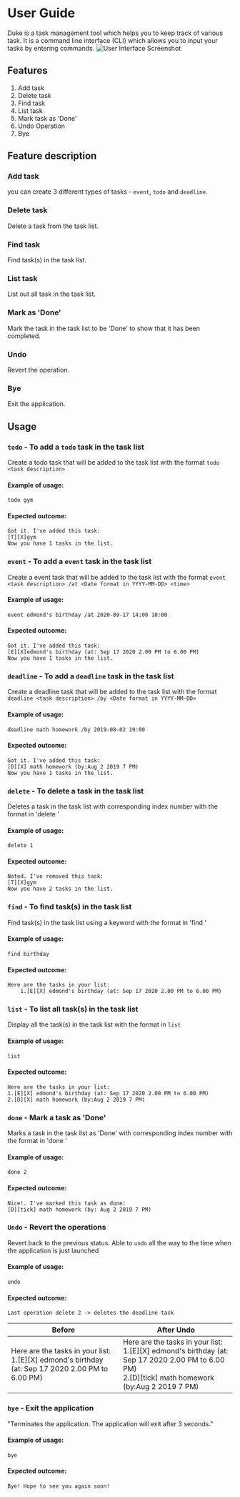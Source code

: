 # User Guide
Duke is a task management tool which helps you to keep track of various task. It is a command line interface (CLI) which allows you to input your tasks by entering commands.
![User Interface Screenshot](Ui.png)
## Features 
1. Add task
2. Delete task
3. Find task
4. List task
5. Mark task as 'Done'
6. Undo Operation
7. Bye


## Feature description

### Add task 
you can create 3 different types of tasks - `event`, `todo` and `deadline`.

### Delete task
Delete a task from the task list.

### Find task
Find task(s) in the task list.

### List task
List out all task in the task list.

### Mark as 'Done'
Mark the task in the task list to be 'Done' to show that it has been completed.

### Undo 
Revert the operation.

### Bye 
Exit the application.

## Usage

### `todo` - To add a `todo` task in the task list <br/>
Create a todo task that will be added to the task list with the format `todo <task description>`

 
#### Example of usage:
```
todo gym
```
#### Expected outcome:
```
Got it. I've added this task:
[T][X]gym 
Now you have 1 tasks in the list.
```
### `event` - To add a `event` task in the task list <br/>
Create a event task that will be added to the task list with the format `event <task description> /at <Date format in YYYY-MM-DD> <time> `

 
#### Example of usage:
```
event edmond's birthday /at 2020-09-17 14:00 18:00
```
#### Expected outcome:
```
Got it. I've added this task:
[E][X]edmond's birthday (at: Sep 17 2020 2.00 PM to 6.00 PM)
Now you have 1 tasks in the list.
```

### `deadline` - To add a `deadline` task in the task list <br/>
Create a deadline task that will be added to the task list with the format `deadline <task description> /by <Date format in YYYY-MM-DD>`

 
#### Example of usage:
```
deadline math homework /by 2019-08-02 19:00
```

#### Expected outcome:
```
Got it. I've added this task: 
[D][X] math homework (by:Aug 2 2019 7 PM)
Now you have 1 tasks in the list.
```

### `delete` - To delete a task in the task list
Deletes a task in the task list with corresponding index number with the format in 'delete <task number>'

#### Example of usage:
```
delete 1
```

#### Expected outcome:
```
Noted. I've removed this task:
[T][X]gym 
Now you have 2 tasks in the list.
```

### `find` - To find task(s) in the task list
Find task(s) in the task list using a keyword with the format in 'find <task description>'

#### Example of usage:
```
find birthday
```

#### Expected outcome:
```
Here are the tasks in your list:
    1.[E][X] edmond's birthday (at: Sep 17 2020 2.00 PM to 6.00 PM)
```

### `list` - To list all task(s) in the task list
Display all the task(s) in the task list with the format in `list`


#### Example of usage:
```
list
```

#### Expected outcome:
```
Here are the tasks in your list:
1.[E][X] edmond's birthday (at: Sep 17 2020 2.00 PM to 6.00 PM)
2.[D][X] math homework (by:Aug 2 2019 7 PM)
```

### `done` - Mark a task as 'Done'
Marks a task in the task list as 'Done' with corresponding index number with the format in 'done <task number>'

#### Example of usage:
```
done 2
```

#### Expected outcome:
```
Nice!. I've marked this task as done:
[D][tick] math homework (by: Aug 2 2019 7 PM)
```

### `Undo` - Revert the operations
Revert back to the previous status. Able to `undo` all the way to the time when the application is just launched

#### Example of usage:
```
undo
```

#### Expected outcome:
```
Last operation delete 2 -> deletes the deadline task
``` 
Before                                                                                               |After Undo 
-----------------------------------------------------------------------------------------------------|----------------------------------------------------------------------------------------------------------------------------------------------------------
Here are the tasks in your list: <br/>1.[E][X] edmond's birthday (at: Sep 17 2020 2.00 PM to 6.00 PM)|Here are the tasks in your list:<br/> 1.[E][X] edmond's birthday (at: Sep 17 2020 2.00 PM to 6.00 PM) <br/> 2.[D][tick] math homework (by:Aug 2 2019 7 PM)

### `bye` - Exit the application
"Terminates the application. The application will exit after 3 seconds."

#### Example of usage:
```
bye
```
#### Expected outcome:
```
Bye! Hope to see you again soon!
```